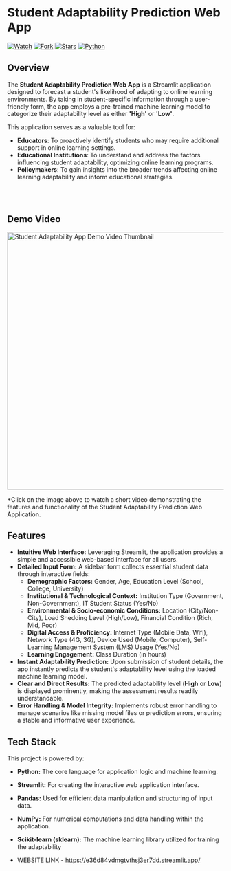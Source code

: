 # Student Adaptability Prediction Web App

[![Watch](https://img.shields.io/github/watchers/TheSoham33/Student-Adaptability-Prediction-?style=social)](https://github.com/TheSoham33/Student-Adaptability-Prediction-/watchers)
[![Fork](https://img.shields.io/github/forks/TheSoham33/Student-Adaptability-Prediction-?style=social)](https://github.com/TheSoham33/Student-Adaptability-Prediction-/network/members)
[![Stars](https://img.shields.io/github/stars/TheSoham33/Student-Adaptability-Prediction-?style=social)](https://github.com/TheSoham33/Student-Adaptability-Prediction-/stargazers)
[![Python](https://img.shields.io/badge/Python-100.0%25-blue)](https://www.python.org/)

## Overview

The **Student Adaptability Prediction Web App** is a Streamlit application designed to forecast a student's likelihood of adapting to online learning environments. By taking in student-specific information through a user-friendly form, the app employs a pre-trained machine learning model to categorize their adaptability level as either **'High'** or **'Low'**.

This application serves as a valuable tool for:

*   **Educators**: To proactively identify students who may require additional support in online learning settings.
*   **Educational Institutions**:  To understand and address the factors influencing student adaptability, optimizing online learning programs.
*   **Policymakers**: To gain insights into the broader trends affecting online learning adaptability and inform educational strategies.

</br>
</br>

## Demo Video

<a href="https://youtu.be/qQ00DFrWuAk?si=CwlXHxip391zZzf5">
  <img src="https://img.youtube.com/vi/qQ00DFrWuAk/hqdefault.jpg" width="600" alt="Student Adaptability App Demo Video Thumbnail">
</a>

*Click on the image above to watch a short video demonstrating the features and functionality of the Student Adaptability Prediction Web Application.

## Features

*   **Intuitive Web Interface:**  Leveraging Streamlit, the application provides a simple and accessible web-based interface for all users.
*   **Detailed Input Form:** A sidebar form collects essential student data through interactive fields:
    *   **Demographic Factors:** Gender, Age, Education Level (School, College, University)
    *   **Institutional & Technological Context:** Institution Type (Government, Non-Government), IT Student Status (Yes/No)
    *   **Environmental & Socio-economic Conditions:** Location (City/Non-City), Load Shedding Level (High/Low), Financial Condition (Rich, Mid, Poor)
    *   **Digital Access & Proficiency:** Internet Type (Mobile Data, Wifi), Network Type (4G, 3G), Device Used (Mobile, Computer), Self-Learning Management System (LMS) Usage (Yes/No)
    *   **Learning Engagement:** Class Duration (in hours)
*   **Instant Adaptability Prediction:**  Upon submission of student details, the app instantly predicts the student's adaptability level using the loaded machine learning model.
*   **Clear and Direct Results:**  The predicted adaptability level (**High** or **Low**) is displayed prominently, making the assessment results readily understandable.
*   **Error Handling & Model Integrity:**  Implements robust error handling to manage scenarios like missing model files or prediction errors, ensuring a stable and informative user experience.

## Tech Stack

This project is powered by:

*   **Python:** The core language for application logic and machine learning.
*   **Streamlit:**  For creating the interactive web application interface.
*   **Pandas:**  Used for efficient data manipulation and structuring of input data.
*   **NumPy:**  For numerical computations and data handling within the application.
*   **Scikit-learn (sklearn):**  The machine learning library utilized for training the adaptability

*   WEBSITE LINK - https://e36d84vdmgtvthsj3er7dd.streamlit.app/
